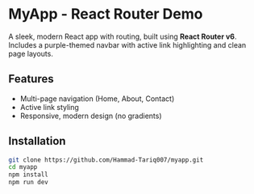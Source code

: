 # MyApp - React Router Demo

A sleek, modern React app with routing, built using **React Router v6**.  
Includes a purple-themed navbar with active link highlighting and clean page layouts.

## Features
- Multi-page navigation (Home, About, Contact)
- Active link styling
- Responsive, modern design (no gradients)

## Installation
```bash
git clone https://github.com/Hammad-Tariq007/myapp.git
cd myapp
npm install
npm run dev


